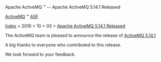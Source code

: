 Apache ActiveMQ ™ -- Apache ActiveMQ 5.14.1 Released 

[ActiveMQ](http://activemq.apache.org "The most popular and powerful open source Message Broker") ™ [ASF](http://www.apache.org "The Apache Software Foundation")

[Index](../../../index.html) > 2016 > 10 > 03 > [Apache ActiveMQ 5.14.1 Released](apache-activemq-5141-released.html)


The ActiveMQ team is pleased to announce the release of [ActiveMQ 5.14.1](http://activemq.apache.org/activemq-5141-release.html)

A big thanks to everyone who contributed to this release.

We look forward to your feedback.

